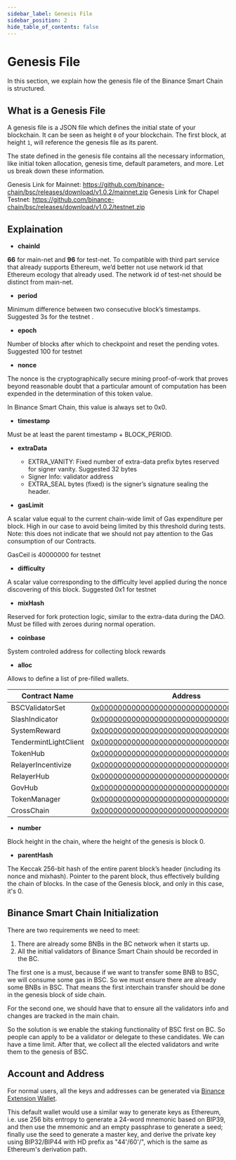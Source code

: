 ```yaml
---
sidebar_label: Genesis File 
sidebar_position: 2
hide_table_of_contents: false
---
```


# Genesis File

In this section, we explain how the genesis file of the Binance Smart Chain is structured.


## What is a Genesis File

A genesis file is a JSON file which defines the initial state of your blockchain. It can be seen as height `0` of your blockchain. The first block, at height `1`, will reference the genesis file as its parent.

The state defined in the genesis file contains all the necessary information, like initial token allocation, genesis time, default parameters, and more. Let us break down these information.

Genesis Link for Mainnet:  <https://github.com/binance-chain/bsc/releases/download/v1.0.2/mainnet.zip>
Genesis Link for Chapel Testnet: <https://github.com/binance-chain/bsc/releases/download/v1.0.2/testnet.zip>

## Explaination

* **chainId**

**66** for main-net and **96** for test-net.  To compatible with third part service that already supports Ethereum, we’d better not use network id that Ethereum ecology that already used.  The network id of test-net should be distinct from main-net.


* **period**

Minimum difference between two consecutive block’s timestamps. Suggested 3s for the testnet .

* **epoch**

Number of blocks after which to checkpoint and reset the pending votes. Suggested 100 for testnet

* **nonce**

The nonce is the cryptographically secure mining proof-of-work that proves beyond reasonable doubt that a particular amount of computation has been expended in the determination of this token value.

In Binance Smart Chain, this value is always set to 0x0.


* **timestamp**

Must be at least the parent timestamp + BLOCK_PERIOD.

* **extraData**

	* EXTRA_VANITY: Fixed number of extra-data prefix bytes reserved for signer vanity. Suggested 32 bytes
	* Signer Info: validator address
	* EXTRA_SEAL bytes (fixed) is the signer’s signature sealing the header.

* **gasLimit**

A scalar value equal to the current chain-wide limit of Gas expenditure per block. High in our case to avoid being limited by this threshold during tests. Note: this does not indicate that we should not pay attention to the Gas consumption of our Contracts.

GasCeil is 40000000 for testnet

* **difficulty**

A scalar value corresponding to the difficulty level applied during the nonce discovering of this block.
Suggested 0x1 for testnet

* **mixHash**

Reserved for fork protection logic, similar to the extra-data during the DAO.
Must be filled with zeroes during normal operation.

* **coinbase**

System controled address for collecting block rewards

* **alloc**

Allows to define a list of pre-filled wallets.

| Contract Name         | Address                                   | ABI file                                      |
| ----------------------|-------------------------------------------|--------------------------------------------------- |
| BSCValidatorSet       |[0x0000000000000000000000000000000000001000](https://bscscan.com/address/0x0000000000000000000000000000000000001000#code) |[bscvalidatorset](../../system-smart-contract/bscvalidatorset.abi)|
| SlashIndicator        |[0x0000000000000000000000000000000000001001](https://bscscan.com/address/0x0000000000000000000000000000000000001001#code) |[slashindicator](../../system-smart-contract/slashindicator.abi)|
| SystemReward          |[0x0000000000000000000000000000000000001002](https://bscscan.com/address/0x0000000000000000000000000000000000001002#code) |[systemreward](../../system-smart-contract/systemreward.abi)|
| TendermintLightClient |[0x0000000000000000000000000000000000001003](https://bscscan.com/address/0x0000000000000000000000000000000000001003#code) |[tendermintlightclient](../../system-smart-contract/tendermintlightclient.abi) |
| TokenHub              |[0x0000000000000000000000000000000000001004](https://bscscan.com/address/0x0000000000000000000000000000000000001004#code) |[tokenhub](../../system-smart-contract/tokenhub.abi)|
| RelayerIncentivize    |[0x0000000000000000000000000000000000001005](https://bscscan.com/address/0x0000000000000000000000000000000000001005#code) |[relayerincentivize](../../system-smart-contract/relayerincentivize.abi)|
| RelayerHub            |[0x0000000000000000000000000000000000001006](https://bscscan.com/address/0x0000000000000000000000000000000000001006#code) |[relayerhub](../../system-smart-contract/relayerhub.abi) |
| GovHub                |[0x0000000000000000000000000000000000001007](https://bscscan.com/address/0x0000000000000000000000000000000000001007#code) |[govhub](../../system-smart-contract/govhub.abi) |
| TokenManager          |[0x0000000000000000000000000000000000001008](https://bscscan.com/address/0x0000000000000000000000000000000000001008#code) |[tokenmanager](../../system-smart-contract/tokenmanager.abi) |
| CrossChain            |[0x0000000000000000000000000000000000002000](https://bscscan.com/address/0x0000000000000000000000000000000000002000#code) |[crosschain](../../system-smart-contract/crosschain.abi) |

* **number**

Block height in the chain, where the height of the genesis is block 0.

* **parentHash**

The Keccak 256-bit hash of the entire parent block’s header (including its nonce and mixhash). Pointer to the parent block, thus effectively building the chain of blocks. In the case of the Genesis block, and only in this case, it's 0.


## Binance Smart Chain Initialization

There are two requirements we need to meet:
1. There are already some BNBs in the BC network when it starts up.
2. All the initial validators of Binance Smart Chain should be recorded in the BC.

The first one is a must, because if we want to transfer some BNB to BSC, we will consume some gas in BSC. So we must ensure there are already some BNBs in BSC. That means the first interchain transfer should be done in the genesis block of side chain.

For the second one, we should have that to ensure all the validators info and changes are tracked in the main chain.

So the solution is we enable the staking functionality of BSC first on BC. So people can apply to be a validator or delegate to these candidates. We can have a time limit. After that, we collect all the elected validators and write them to the genesis of BSC.

## Account and Address
For normal users, all the keys and addresses can be generated via [Binance Extension Wallet](../binance.md).

This default wallet would use a similar way to generate keys as Ethereum, i.e. use 256 bits entropy to generate a 24-word mnemonic based on BIP39, and then use the mnemonic and an empty passphrase to generate a seed; finally use the seed to generate a master key, and derive the private key using BIP32/BIP44 with HD prefix as "44'/60'/", which is the same as Ethereum's derivation path.